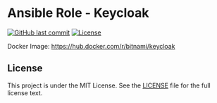 # Ansible Role - Keycloak

[![GitHub last commit](https://img.shields.io/github/last-commit/ursinn/ansible-role-keycloak?logo=github&style=for-the-badge)](https://github.com/ursinn/ansible-role-keycloak/commits)
[![License](https://img.shields.io/github/license/ursinn/ansible-role-keycloak?style=for-the-badge)](https://github.com/ursinn/ansible-role-keycloak/blob/main/LICENSE)

Docker Image: https://hub.docker.com/r/bitnami/keycloak

## License

This project is under the MIT License. See the [LICENSE](https://github.com/ursinn/ansible-role-keycloak/blob/main/LICENSE) file for the full license text.
